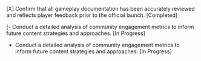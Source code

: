 [X] Confirm that all gameplay documentation has been accurately reviewed and reflects player feedback prior to the official launch. [Completed]

[- Conduct a detailed analysis of community engagement metrics to inform future content strategies and approaches. [In Progress]
- Conduct a detailed analysis of community engagement metrics to inform future content strategies and approaches. [In Progress]